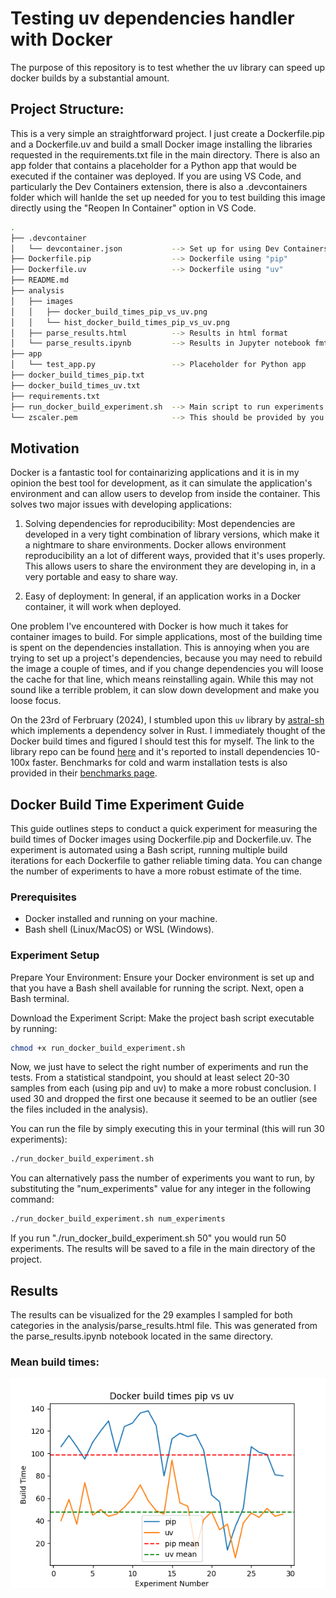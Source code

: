 # Testing uv dependencies handler with Docker

The purpose of this repository is to test whether the uv library can speed up docker builds by a substantial amount.

## Project Structure:

This is a very simple an straightforward project. I just create a Dockerfile.pip and a Dockerfile.uv and build a small Docker image installing the libraries requested in the requirements.txt file in the main directory. There is also an app folder that contains a placeholder for a Python app that would be executed if the container was deployed. If you are using VS Code, and particularly the Dev Containers extension, there is also a .devcontainers folder which will hanlde the set up needed for you to test building this image directly using the "Reopen In Container" option in VS Code.

```bash
.
├── .devcontainer
│   └── devcontainer.json           --> Set up for using Dev Containers
├── Dockerfile.pip                  --> Dockerfile using "pip"
├── Dockerfile.uv                   --> Dockerfile using "uv"
├── README.md
├── analysis
│   ├── images
│   │   ├── docker_build_times_pip_vs_uv.png
│   │   └── hist_docker_build_times_pip_vs_uv.png
│   ├── parse_results.html          --> Results in html format
│   └── parse_results.ipynb         --> Results in Jupyter notebook fmt
├── app
│   └── test_app.py                 --> Placeholder for Python app
├── docker_build_times_pip.txt
├── docker_build_times_uv.txt
├── requirements.txt
├── run_docker_build_experiment.sh  --> Main script to run experiments
└── zscaler.pem                     --> This should be provided by you

```

## Motivation

Docker is a fantastic tool for containarizing applications and it is in my opinion the best tool for development, as it can simulate the application's environment and can allow users to develop from inside the container. This solves two major issues with developing applications:

1) Solving dependencies for reproducibility: Most dependencies are developed in a very tight combination of library versions, which make it a nightmare to share environments. Docker allows environment reproducibility an a lot of different ways, provided that it's uses properly. This allows users to share the environment they are developing in, in a very portable and easy to share way.

2) Easy of deployment: In general, if an application works in a Docker container, it will work when deployed.

One problem I've encountered with Docker is how much it takes for container images to build. For simple applications, most of the building time is spent on the dependencies installation. This is annoying when you are trying to set up a project's dependencies, because you may need to rebuild the image a couple of times, and if you change dependencies you will loose the cache for that line, which means reinstalling again. While this may not sound like a terrible problem, it can slow down development and make you loose focus.

On the 23rd of Ferbruary (2024), I stumbled upon this `uv` library by [astral-sh](https://astral.sh/) which implements a dependency solver in Rust. I immediately thought of the Docker build times and figured I should test this for myself. The link to the library repo can be found [here](https://github.com/astral-sh/uv) and it's reported to install dependencies 10-100x faster. Benchmarks for cold and warm installation tests is also provided in their [benchmarks page](https://github.com/astral-sh/uv/blob/main/BENCHMARKS.md).


## Docker Build Time Experiment Guide

This guide outlines steps to conduct a quick experiment for measuring the build times of Docker images using Dockerfile.pip and Dockerfile.uv. The experiment is automated using a Bash script, running multiple build iterations for each Dockerfile to gather reliable timing data. You can change the number of experiments to have a more robust estimate of the time.

### Prerequisites
- Docker installed and running on your machine.
- Bash shell (Linux/MacOS) or WSL (Windows).

### Experiment Setup
Prepare Your Environment: Ensure your Docker environment is set up and that you have a Bash shell available for running the script. Next, open a Bash terminal.

Download the Experiment Script: Make the project bash script executable by running:

```bash
chmod +x run_docker_build_experiment.sh
```

Now, we just have to select the right number of experiments and run the tests. From a statistical standpoint, you should at least select 20-30 samples from each (using pip and uv) to make a more robust conclusion. I used 30 and dropped the first one because it seemed to be an outlier (see the files included in the analysis).

You can run the file by simply executing this in your terminal (this will run 30 experiments):

```bash
./run_docker_build_experiment.sh
```

You can alternatively pass the number of experiments you want to run, by substituting the "num_experiments" value for any integer in the following command:

```bash
./run_docker_build_experiment.sh num_experiments
```

If you run "./run_docker_build_experiment.sh 50" you would run 50 experiments. The results will be saved to a file in the main directory of the project.

## Results

The results can be visualized for the 29 examples I sampled for both categories in the analysis/parse_results.html file. This was generated from the parse_results.ipynb notebook located in the same directory.

### Mean build times:

![Mean build times](analysis/images/docker_build_times_pip_vs_uv.png)
